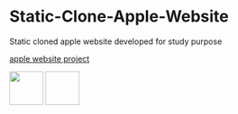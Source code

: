 # Static-Clone-Apple-Website
Static cloned apple website developed for study purpose

[apple website project](http://igorsteffen.com.s3-website.us-east-2.amazonaws.com/)

<img loading="html" src="https://miro.medium.com/v2/resize:fit:792/1*lJ32Bl-lHWmNMUSiSq17gQ.png" width="60" height="60"/> 
<img loading="https://miro.medium.com/v2/resize:fit:1400/0*pfnMxVaNmlH0uz_t.png" width="60" height="60"/> 
